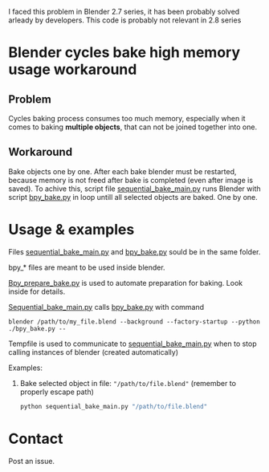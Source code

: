 I faced this problem in Blender 2.7 series, it has been probably solved arleady by developers. This code is probably not relevant in 2.8 series

# Blender cycles bake high memory usage workaround

## Problem
Cycles baking process consumes too much memory, especially when it comes to
baking __multiple objects__, that can not be joined together into one.

## Workaround
Bake objects one by one.
After each bake blender must be restarted, because memory is not freed after
bake is completed (even after image is saved).
To achive this, script file [sequential_bake_main.py](./sequential_bake_main) runs
Blender with script [bpy_bake.py](./bpy_bake.py) in loop untill all selected objects are
baked. One by one.

# Usage & examples
Files [sequential_bake_main.py](./sequential_bake_main) and [bpy_bake.py](./bpy_bake.py) sould be in the same folder.

bpy_* files are meant to be used inside blender.

[Bpy_prepare_bake.py](./bpy_prepare_bake.py) is used to automate preparation for baking. Look inside for details.

[Sequential_bake_main.py](./sequential_bake_main.py) calls
[bpy_bake.py](./bpy_bake.py) with command 
```
blender /path/to/my_file.blend --background --factory-startup --python ./bpy_bake.py -- 
```
Tempfile is used to communicate to [sequential_bake_main.py](./sequential_bake_main.py) when to stop calling instances of blender (created automatically)

Examples:
1. Bake selected object in file: `"/path/to/file.blend"` (remember to properly escape path)
   ```bash
   python sequential_bake_main.py "/path/to/file.blend"
   ```

# Contact
Post an issue.
